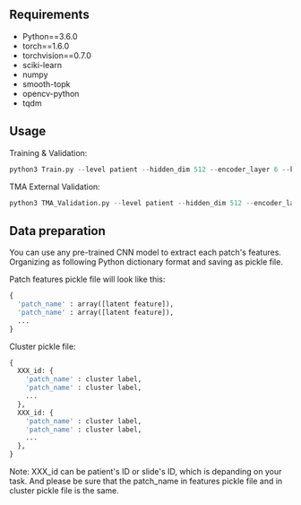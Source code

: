 ## Requirements
* Python==3.6.0
* torch==1.6.0
* torchvision==0.7.0
* sciki-learn
* numpy
* smooth-topk
* opencv-python
* tqdm

## Usage

Training & Validation:
``` python
python3 Train.py --level patient --hidden_dim 512 --encoder_layer 6 --k_sample 3 --tau 0.5 --save_path 'path/to/save/' --label 'path/to/label pickle file' --use_kather_data True --epoch 60 --lr 3e-4 --evaluate_mode kfold --kfold 5
```
TMA External Validation:
``` python
python3 TMA_Validation.py --level patient --hidden_dim 512 --encoder_layer 6 --k_sample 3 -- tau 0.5 --save_path 'path/to/saved/weights' --label 'path/to/label pickle file' --evaluate_mode kfold --kfold 5
```

## Data preparation

You can use any pre-trained CNN model to extract each patch's features. Organizing as following Python dictionary format and saving as pickle file.

Patch features pickle file will look like this:
``` python
{
  'patch_name' : array([latent feature]),
  'patch_name' : array([latent feature]),
  ...
}
```

Cluster pickle file:
``` python
{
  XXX_id: {
    'patch_name' : cluster label,
    'patch_name' : cluster label,
    ...
  },
  XXX_id: {
    'patch_name' : cluster label,
    'patch_name' : cluster label,
    ...
  },
}
```

Note: XXX_id can be patient's ID or slide's ID, which is depanding on your task. And please be sure that the patch_name in features pickle file and in cluster pickle file is the same.

## 


